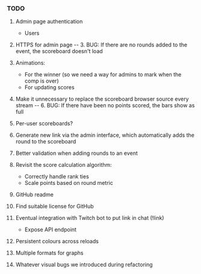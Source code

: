 ### TODO

1. Admin page authentication
   - Users
2. HTTPS for admin page
-- 3. BUG: If there are no rounds added to the event, the scoreboard doesn't load
4. Animations:
   - For the winner (so we need a way for admins to mark when the comp is over)
   - For updating scores 
5. Make it unnecessary to replace the scoreboard browser source every stream
-- 6. BUG: If there have been no points scored, the bars show as full
7. Per-user scoreboards?
8. Generate new link via the admin interface, which automatically adds the round to the scoreboard
9. Better validation when adding rounds to an event
10. Revisit the score calculation algorithm:
    - Correctly handle rank ties
    - Scale points based on round metric
11. GitHub readme
12. Find suitable license for GitHub
14. Eventual integration with Twitch bot to put link in chat (!link)
    - Expose API endpoint
15. Persistent colours across reloads
    
16. Multiple formats for graphs
17. Whatever visual bugs we introduced during refactoring
